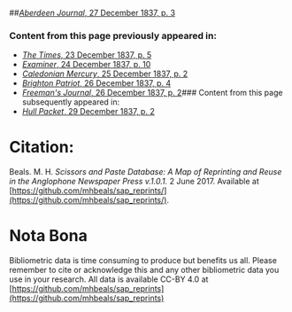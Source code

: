 ##[*Aberdeen Journal*, 27 December 1837, p. 3](https://mhbeals.github.io/sap_html/Aberdeen-Journal/Aberdeen-Journal-27-December-1837-p-3)

### Content from this page previously appeared in:
+ [*The Times*, 23 December 1837, p. 5](https://mhbeals.github.io/sap_html/The-Times/The-Times-23-December-1837-p-5)
+ [*Examiner*, 24 December 1837, p. 10](https://mhbeals.github.io/sap_html/Examiner/Examiner-24-December-1837-p-10)
+ [*Caledonian Mercury*, 25 December 1837, p. 2](https://mhbeals.github.io/sap_html/Caledonian-Mercury/Caledonian-Mercury-25-December-1837-p-2)
+ [*Brighton Patriot*, 26 December 1837, p. 4](https://mhbeals.github.io/sap_html/Brighton-Patriot/Brighton-Patriot-26-December-1837-p-4)
+ [*Freeman's Journal*, 26 December 1837, p. 2](https://mhbeals.github.io/sap_html/Freeman's-Journal/Freeman's-Journal-26-December-1837-p-2)### Content from this page subsequently appeared in:
+ [*Hull Packet*, 29 December 1837, p. 2](https://mhbeals.github.io/sap_html/Hull-Packet/Hull-Packet-29-December-1837-p-2)
                    
# Citation: 

Beals. M. H. *Scissors and Paste Database: A Map of Reprinting and Reuse in the Anglophone Newspaper Press v.1.0.1.* 2 June 2017. Available at [https://github.com/mhbeals/sap_reprints/](https://github.com/mhbeals/sap_reprints/). 
                    
# Nota Bona

Bibliometric data is time consuming to produce but benefits us all. Please remember to cite or acknowledge this and any other bibliometric data you use in your research. All data is available CC-BY 4.0 at [https://github.com/mhbeals/sap_reprints](https://github.com/mhbeals/sap_reprints)